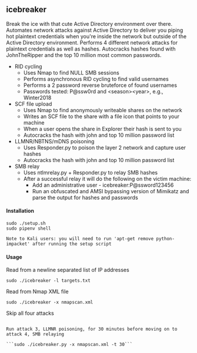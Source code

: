 icebreaker
------
Break the ice with that cute Active Directory environment over there. Automates network attacks against Active Directory to deliver you piping hot plaintext credentials when you're inside the network but outside of the Active Directory environment. Performs 4 different network attacks for plaintext credentials as well as hashes. Autocracks hashes found with JohnTheRipper and the top 10 million most common passwords.

* RID cycling 
  * Uses Nmap to find NULL SMB sessions
  * Performs asynchronous RID cycling to find valid usernames
  * Performs a 2 password reverse bruteforce of found usernames
  * Passwords tested: P@ssw0rd and \<season\>\<year\>, e.g., Winter2018
* SCF file upload
  * Uses Nmap to find anonymously writeable shares on the network
  * Writes an SCF file to the share with a file icon that points to your machine
  * When a user opens the share in Explorer their hash is sent to you
  * Autocracks the hash with john and top 10 million password list
* LLMNR/NBTNS/mDNS poisoning
  * Uses Responder.py to poison the layer 2 network and capture user hashes
  * Autocracks the hash with john and top 10 million password list
* SMB relay
  * Uses ntlmrelay.py + Responder.py to relay SMB hashes
  * After a successful relay it will do the following on the victim machine:
    * Add an administrative user - icebreaker:P@ssword123456
    * Run an obfuscated and AMSI bypassing version of Mimikatz and parse the output for hashes and passwords

#### Installation
```
sudo ./setup.sh
sudo pipenv shell

Note to Kali users: you will need to run 'apt-get remove python-impacket' after running the setup script
```

#### Usage
Read from a newline separated list of IP addresses

```sudo ./icebreaker -l targets.txt```

Read from Nmap XML file

```sudo ./icebreaker -x nmapscan.xml```

Skip all four attacks

```sudo ./icebreaker.py -x nmapscan.xml -s rid,scf,llmnr,ntlmrelay

Run attack 3, LLMNR poisoning, for 30 minutes before moving on to attack 4, SMB relaying

```sudo ./icebreaker.py -x nmapscan.xml -t 30```
